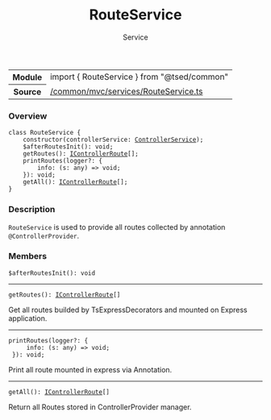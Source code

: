 
<header class="symbol-info-header"><h1 id="routeservice">RouteService</h1><label class="symbol-info-type-label service">Service</label></header>
<!-- summary -->
<section class="symbol-info"><table class="is-full-width"><tbody><tr><th>Module</th><td><div class="lang-typescript"><span class="token keyword">import</span> { RouteService }&nbsp;<span class="token keyword">from</span>&nbsp;<span class="token string">"@tsed/common"</span></div></td></tr><tr><th>Source</th><td><a href="https://github.com/Romakita/ts-express-decorators/blob/v4.7.1/src//common/mvc/services/RouteService.ts#L0-L0">/common/mvc/services/RouteService.ts</a></td></tr></tbody></table></section>
<!-- overview -->


### Overview


<pre><code class="typescript-lang "><span class="token keyword">class</span> RouteService <span class="token punctuation">{</span>
    <span class="token keyword">constructor</span><span class="token punctuation">(</span>controllerService<span class="token punctuation">:</span> <a href="#api/common/mvc/controllerservice"><span class="token">ControllerService</span></a><span class="token punctuation">)</span><span class="token punctuation">;</span>
    $<span class="token function">afterRoutesInit</span><span class="token punctuation">(</span><span class="token punctuation">)</span><span class="token punctuation">:</span> <span class="token keyword">void</span><span class="token punctuation">;</span>
    <span class="token function">getRoutes</span><span class="token punctuation">(</span><span class="token punctuation">)</span><span class="token punctuation">:</span> <a href="#api/common/mvc/icontrollerroute"><span class="token">IControllerRoute</span></a><span class="token punctuation">[</span><span class="token punctuation">]</span><span class="token punctuation">;</span>
    <span class="token function">printRoutes</span><span class="token punctuation">(</span>logger?<span class="token punctuation">:</span> <span class="token punctuation">{</span>
        info<span class="token punctuation">:</span> <span class="token punctuation">(</span>s<span class="token punctuation">:</span> <span class="token keyword">any</span><span class="token punctuation">)</span> => <span class="token keyword">void</span><span class="token punctuation">;</span>
    <span class="token punctuation">}</span><span class="token punctuation">)</span><span class="token punctuation">:</span> <span class="token keyword">void</span><span class="token punctuation">;</span>
    <span class="token function">getAll</span><span class="token punctuation">(</span><span class="token punctuation">)</span><span class="token punctuation">:</span> <a href="#api/common/mvc/icontrollerroute"><span class="token">IControllerRoute</span></a><span class="token punctuation">[</span><span class="token punctuation">]</span><span class="token punctuation">;</span>
<span class="token punctuation">}</span></code></pre>


<!-- Parameters -->

<!-- Description -->


### Description

`RouteService` is used to provide all routes collected by annotation `@ControllerProvider`.

<!-- Members -->







### Members



<div class="method-overview">
<pre><code class="typescript-lang ">$<span class="token function">afterRoutesInit</span><span class="token punctuation">(</span><span class="token punctuation">)</span><span class="token punctuation">:</span> <span class="token keyword">void</span></code></pre>
</div>




<hr/>



<div class="method-overview">
<pre><code class="typescript-lang "><span class="token function">getRoutes</span><span class="token punctuation">(</span><span class="token punctuation">)</span><span class="token punctuation">:</span> <a href="#api/common/mvc/icontrollerroute"><span class="token">IControllerRoute</span></a><span class="token punctuation">[</span><span class="token punctuation">]</span></code></pre>
</div>


Get all routes builded by TsExpressDecorators and mounted on Express application.



<hr/>



<div class="method-overview">
<pre><code class="typescript-lang "><span class="token function">printRoutes</span><span class="token punctuation">(</span>logger?<span class="token punctuation">:</span> <span class="token punctuation">{</span>
     info<span class="token punctuation">:</span> <span class="token punctuation">(</span>s<span class="token punctuation">:</span> <span class="token keyword">any</span><span class="token punctuation">)</span> => <span class="token keyword">void</span><span class="token punctuation">;</span>
 <span class="token punctuation">}</span><span class="token punctuation">)</span><span class="token punctuation">:</span> <span class="token keyword">void</span><span class="token punctuation">;</span></code></pre>
</div>


Print all route mounted in express via Annotation.



<hr/>



<div class="method-overview">
<pre><code class="typescript-lang "><span class="token function">getAll</span><span class="token punctuation">(</span><span class="token punctuation">)</span><span class="token punctuation">:</span> <a href="#api/common/mvc/icontrollerroute"><span class="token">IControllerRoute</span></a><span class="token punctuation">[</span><span class="token punctuation">]</span></code></pre>
</div>


Return all Routes stored in ControllerProvider manager.







